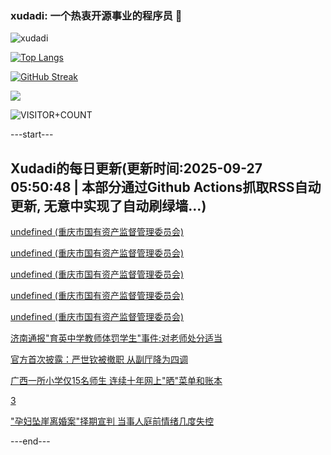 ### xudadi: 一个热衷开源事业的程序员 👋

![xudadi](https://github-readme-stats-git-masterorgs-github-readme-stats-team.vercel.app/api?username=xudadi)

[![Top Langs](https://github-readme-stats.vercel.app/api/top-langs/?username=xudadi)](https://github.com/anuraghazra/github-readme-stats)

[![GitHub Streak](https://streak-stats.demolab.com?user=xudadi&locale=zh_Hans)](https://git.io/streak-stats)

![](https://raw.githubusercontent.com/xudadi/xudadi/main/assets/github-contribution-grid-snake.svg)

![VISITOR+COUNT](https://komarev.com/ghpvc/?username=xudadi&label=VISITOR+COUNT)


---start---

## Xudadi的每日更新(更新时间:2025-09-27 05:50:48 | 本部分通过Github Actions抓取RSS自动更新, 无意中实现了自动刷绿墙...)

[undefined (重庆市国有资产监督管理委员会)](https://dadilab.github.io/feeds/all.xml)

[undefined (重庆市国有资产监督管理委员会)](https://dadilab.github.io/feeds/all.xml)

[undefined (重庆市国有资产监督管理委员会)](https://dadilab.github.io/feeds/all.xml)

[undefined (重庆市国有资产监督管理委员会)](https://dadilab.github.io/feeds/all.xml)

[undefined (重庆市国有资产监督管理委员会)](https://dadilab.github.io/feeds/all.xml)

[济南通报"育英中学教师体罚学生"事件:对老师处分适当](https://m.163.com/news/article/KACUJA680534A4SC.html)

[官方首次披露：严世钦被撤职 从副厅降为四调](https://m.163.com/news/article/KACMBBU1053469LG.html)

[广西一所小学仅15名师生 连续十年网上"晒"菜单和账本](https://m.163.com/news/article/KAB6FIVG051492T3.html)

[3](https://m.163.com/touch/news/sub/domestic)

["孕妇坠崖离婚案"择期宣判 当事人庭前情绪几度失控](https://m.163.com/news/article/KACSROS60530WJIN.html)

---end---
